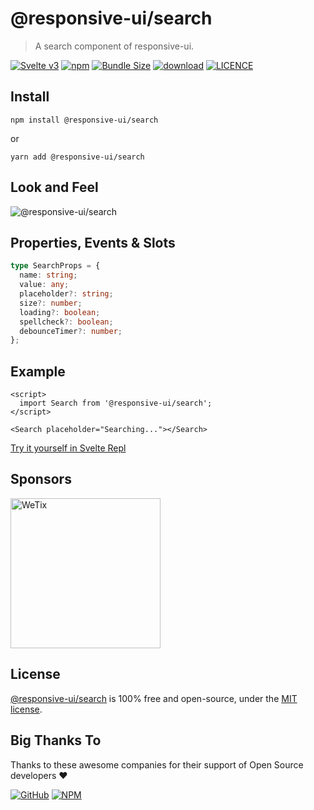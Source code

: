 # @responsive-ui/search

> A search component of responsive-ui.

<p>

[![Svelte v3](https://img.shields.io/badge/svelte-v3-orange.svg)](https://svelte.dev)
[![npm](https://img.shields.io/npm/v/@responsive-ui/search.svg)](https://www.npmjs.com/package/@responsive-ui/search)
[![Bundle Size](https://badgen.net/bundlephobia/minzip/%40responsive-ui%2Fsearch)](https://bundlephobia.com/result?p=@responsive-ui/search)
[![download](https://img.shields.io/npm/dw/@responsive-ui/search.svg)](https://www.npmjs.com/package/@responsive-ui/search)
[![LICENCE](https://img.shields.io/github/license/wetix/responsive-ui)](https://github.com/wetix/responsive-ui/blob/master/LICENSE)

</p>

## Install

```console
npm install @responsive-ui/search
```

or

```console
yarn add @responsive-ui/search
```

## Look and Feel

<img src="https://user-images.githubusercontent.com/28108597/105341711-63e83700-5c1a-11eb-9c29-1f743e03bb4d.png"
alt="@responsive-ui/search" />

## Properties, Events & Slots

```ts
type SearchProps = {
  name: string;
  value: any;
  placeholder?: string;
  size?: number;
  loading?: boolean;
  spellcheck?: boolean;
  debounceTimer?: number;
};
```

## Example

```svelte
<script>
  import Search from '@responsive-ui/search';
</script>

<Search placeholder="Searching..."></Search>
```

[Try it yourself in Svelte Repl](https://svelte.dev/repl/098739b0d1ac44f2a994c9a615c213fd?version=latest)

## Sponsors

<img src="https://asset.wetix.my/images/logo/wetix.png" alt="WeTix" width="240px">

## License

[@responsive-ui/search](https://github.com/wetix/responsive-ui/tree/master/components/search) is 100% free and open-source, under the [MIT license](https://github.com/wetix/responsive-ui/blob/master/LICENSE).

## Big Thanks To

Thanks to these awesome companies for their support of Open Source developers ❤

[![GitHub](https://jstools.dev/img/badges/github.svg)](https://github.com/open-source)
[![NPM](https://jstools.dev/img/badges/npm.svg)](https://www.npmjs.com/)
